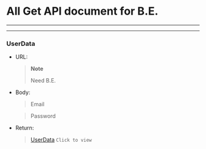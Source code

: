 ﻿# All Get API document for B.E.

---

---
### UserData 
  - URL:
    > **Note**
    > 
    > Need B.E. 
    
  - Body:
    >Email

    >Password
  - Return: 
    >[UserData](JsonFormat/UserData.json) `Click to view`
    